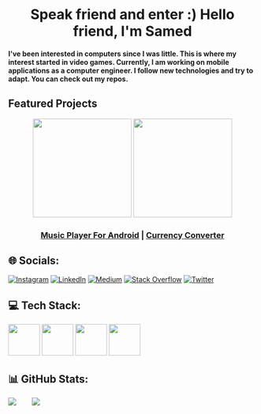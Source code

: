 # <div align="center"> Speak friend and enter :) Hello friend, I'm Samed</div>
#### <div>I've been interested in computers since I was little. This is where my interest started in video games. Currently, I am working on mobile applications as a computer engineer. I follow new technologies and try to adapt. You can check out my repos.</div>

## Featured Projects
<div align="center">
  <a href="https://github.com/SamedHrmn/music-player-flutter"><img width=200 src="https://github.com/SamedHrmn/SamedHrmn/assets/60006881/e008e02f-4366-4f76-bd44-a77c6d17ebc1"></a>
  <a href="https://github.com/SamedHrmn/currency-converter"><img width=200 src="https://github.com/SamedHrmn/SamedHrmn/assets/60006881/715d3f93-854c-4c5f-9a79-e133b0bf7d0c"></a>
</div>

<h3 align="center">
  <a href="https://github.com/SamedHrmn/music-player-flutter">Music Player For Android</a> |
  <a href="https://github.com/SamedHrmn/currency-converter">Currency Converter</a>
</h3>

## 🌐 Socials:
[![Instagram](https://img.shields.io/badge/Instagram-%23E4405F.svg?logo=Instagram&logoColor=white)](https://instagram.com/mobile.enginar) [![LinkedIn](https://img.shields.io/badge/LinkedIn-%230077B5.svg?logo=linkedin&logoColor=white)](https://linkedin.com/in/samedharman) [![Medium](https://img.shields.io/badge/Medium-12100E?logo=medium&logoColor=white)](https://medium.com/@samed-harman) [![Stack Overflow](https://img.shields.io/badge/-Stackoverflow-FE7A16?logo=stack-overflow&logoColor=white)](https://stackoverflow.com/users/samedhrmn) [![Twitter](https://img.shields.io/badge/Twitter-%231DA1F2.svg?logo=Twitter&logoColor=white)](https://twitter.com/@Samed_Harman) 

## 💻 Tech Stack:
 <div>
   <img src="https://img.icons8.com/color/480/000000/flutter.png" width=64>
   <img src="https://img.icons8.com/color/480/000000/kotlin.png" width=64>
   <img src="https://img.icons8.com/color/480/000000/android-os.png" width=64>
   <img src="https://img.icons8.com/color/480/000000/tensorflow.png" width=64>
 </div>
 

## 📊 GitHub Stats:
![](https://github-readme-stats.vercel.app/api?username=SamedHrmn&theme=blue-green&hide_border=false&include_all_commits=false&count_private=true)&emsp;&emsp;
![](https://github-readme-streak-stats.herokuapp.com/?user=SamedHrmn&theme=blue-green&hide_border=false)<br/>

